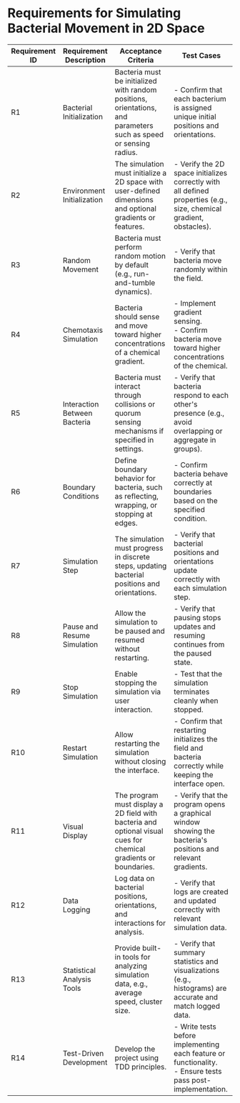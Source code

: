 # Requirements for Simulating Bacterial Movement in 2D Space

| **Requirement ID** | **Requirement Description**                  | **Acceptance Criteria**                                                                                      | **Test Cases**                                                                                                     |
|---------------------|----------------------------------------------|--------------------------------------------------------------------------------------------------------------|---------------------------------------------------------------------------------------------------------------------|
| R1                  | Bacterial Initialization                  | Bacteria must be initialized with random positions, orientations, and parameters such as speed or sensing radius. | - Confirm that each bacterium is assigned unique initial positions and orientations.                             |
| R2                  | Environment Initialization                  | The simulation must initialize a 2D space with user-defined dimensions and optional gradients or features.    | - Verify the 2D space initializes correctly with all defined properties (e.g., size, chemical gradient, obstacles). |
| R3                  | Random Movement                           | Bacteria must perform random motion by default (e.g., run-and-tumble dynamics).                              | - Verify that bacteria move randomly within the field.                                                           |
| R4                  | Chemotaxis Simulation                     | Bacteria should sense and move toward higher concentrations of a chemical gradient.                          | - Implement gradient sensing. <br /> - Confirm bacteria move toward higher concentrations of the chemical.              |
| R5                  | Interaction Between Bacteria              | Bacteria must interact through collisions or quorum sensing mechanisms if specified in settings.              | - Verify that bacteria respond to each other's presence (e.g., avoid overlapping or aggregate in groups).         |
| R6                  | Boundary Conditions                       | Define boundary behavior for bacteria, such as reflecting, wrapping, or stopping at edges.                   | - Confirm bacteria behave correctly at boundaries based on the specified condition.                               |
| R7                  | Simulation Step                           | The simulation must progress in discrete steps, updating bacterial positions and orientations.                | - Verify that bacterial positions and orientations update correctly with each simulation step.                    |
| R8                 | Pause and Resume Simulation               | Allow the simulation to be paused and resumed without restarting.                                            | - Verify that pausing stops updates and resuming continues from the paused state.                                 |
| R9                 | Stop Simulation                           | Enable stopping the simulation via user interaction.                                                        | - Test that the simulation terminates cleanly when stopped.                                                      |
| R10                 | Restart Simulation                        | Allow restarting the simulation without closing the interface.                                               | - Confirm that restarting initializes the field and bacteria correctly while keeping the interface open.           |
| R11                  | Visual Display                            | The program must display a 2D field with bacteria and optional visual cues for chemical gradients or boundaries. | - Verify that the program opens a graphical window showing the bacteria's positions and relevant gradients.      |
| R12                | Data Logging                              | Log data on bacterial positions, orientations, and interactions for analysis.                                | - Verify that logs are created and updated correctly with relevant simulation data.                               |
| R13                 | Statistical Analysis Tools                  | Provide built-in tools for analyzing simulation data, e.g., average speed, cluster size.                      | - Verify that summary statistics and visualizations (e.g., histograms) are accurate and match logged data.            |
| R14                 | Test-Driven Development                   | Develop the project using TDD principles.                                                                   | - Write tests before implementing each feature or functionality. <br /> - Ensure tests pass post-implementation.         |